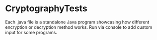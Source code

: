 # CryptographyTests
Each .java file is a standalone Java program showcasing how different encryption or decryption method works. Run via console to add custom input for some programs. 
